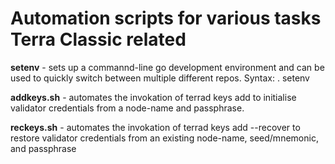 # Automation scripts for various tasks Terra Classic related

**setenv** - sets up a commannd-line go development environment and can be used to quickly switch between multiple different repos.
    Syntax: . setenv <repo-name>
  
**addkeys.sh** - automates the invokation of terrad keys add to initialise validator credentials from a node-name and passphrase.
  
**reckeys.sh** - automates the invokation of terrad keys add --recover to restore validator credentials from an existing node-name, seed/mnemonic, and passphrase
